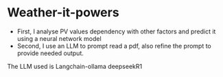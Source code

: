 # Weather-it-powers
 - First, I analyse PV values dependency with other factors and predict it using a neural network model
 - Second, I use an LLM to prompt read a pdf, also refine the prompt to provide needed output.

The LLM used is Langchain-ollama deepseekR1
